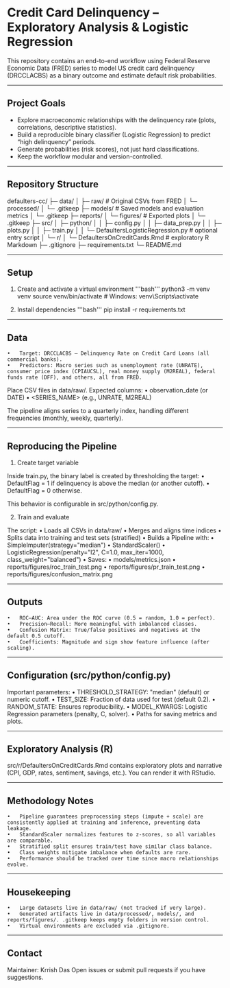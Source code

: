 # Credit Card Delinquency – Exploratory Analysis & Logistic Regression

This repository contains an end-to-end workflow using Federal Reserve Economic Data (FRED) series to model US credit card delinquency (DRCCLACBS) as a binary outcome and estimate default risk probabilities.

---

## Project Goals
- Explore macroeconomic relationships with the delinquency rate (plots, correlations, descriptive statistics).
- Build a reproducible binary classifier (Logistic Regression) to predict “high delinquency” periods.
- Generate probabilities (risk scores), not just hard classifications.
- Keep the workflow modular and version-controlled.

---

## Repository Structure

defaulters-cc/
├─ data/
│  ├─ raw/                 # Original CSVs from FRED
│  └─ processed/
│     └─ .gitkeep
├─ models/                 # Saved models and evaluation metrics
│  └─ .gitkeep
├─ reports/
│  └─ figures/             # Exported plots
│     └─ .gitkeep
├─ src/
│  ├─ python/
│  │  ├─ config.py
│  │  ├─ data_prep.py
│  │  ├─ plots.py
│  │  ├─ train.py
│  │  └─ DefaultersLogisticRegression.py  # optional entry script
│  └─ r/
│     └─ DefaultersOnCreditCards.Rmd      # exploratory R Markdown
├─ .gitignore
├─ requirements.txt
└─ README.md

---

## Setup

1) Create and activate a virtual environment
'''bash'''
python3 -m venv venv
source venv/bin/activate     # Windows: venv\Scripts\activate

2) Install dependencies
'''bash'''
pip install -r requirements.txt

---

## Data
	•	Target: DRCCLACBS – Delinquency Rate on Credit Card Loans (all commercial banks).
	•	Predictors: Macro series such as unemployment rate (UNRATE), consumer price index (CPIAUCSL), real money supply (M2REAL), federal funds rate (DFF), and others, all from FRED.

Place CSV files in data/raw/. Expected columns:
	•	observation_date (or DATE)
	•	<SERIES_NAME> (e.g., UNRATE, M2REAL)

The pipeline aligns series to a quarterly index, handling different frequencies (monthly, weekly, quarterly).

---

## Reproducing the Pipeline

1) Create target variable

Inside train.py, the binary label is created by thresholding the target:
	•	DefaultFlag = 1 if delinquency is above the median (or another cutoff).
	•	DefaultFlag = 0 otherwise.

This behavior is configurable in src/python/config.py.

2) Train and evaluate

The script:
	•	Loads all CSVs in data/raw/
	•	Merges and aligns time indices
	•	Splits data into training and test sets (stratified)
	•	Builds a Pipeline with:
	•	SimpleImputer(strategy="median")
	•	StandardScaler()
	•	LogisticRegression(penalty="l2", C=1.0, max_iter=1000, class_weight="balanced")
	•	Saves:
	•	models/metrics.json
	•	reports/figures/roc_train_test.png
	•	reports/figures/pr_train_test.png
	•	reports/figures/confusion_matrix.png

---

## Outputs
	•	ROC–AUC: Area under the ROC curve (0.5 = random, 1.0 = perfect).
	•	Precision–Recall: More meaningful with imbalanced classes.
	•	Confusion Matrix: True/false positives and negatives at the default 0.5 cutoff.
	•	Coefficients: Magnitude and sign show feature influence (after scaling).

---

## Configuration (src/python/config.py)

Important parameters:
	•	THRESHOLD_STRATEGY: "median" (default) or numeric cutoff.
	•	TEST_SIZE: Fraction of data used for test (default 0.2).
	•	RANDOM_STATE: Ensures reproducibility.
	•	MODEL_KWARGS: Logistic Regression parameters (penalty, C, solver).
	•	Paths for saving metrics and plots.

---

## Exploratory Analysis (R)

src/r/DefaultersOnCreditCards.Rmd contains exploratory plots and narrative (CPI, GDP, rates, sentiment, savings, etc.).
You can render it with RStudio. 

---

## Methodology Notes
	•	Pipeline guarantees preprocessing steps (impute + scale) are consistently applied at training and inference, preventing data leakage.
	•	StandardScaler normalizes features to z-scores, so all variables are comparable.
	•	Stratified split ensures train/test have similar class balance.
	•	Class weights mitigate imbalance when defaults are rare.
	•	Performance should be tracked over time since macro relationships evolve.

---

## Housekeeping
	•	Large datasets live in data/raw/ (not tracked if very large).
	•	Generated artifacts live in data/processed/, models/, and reports/figures/. .gitkeep keeps empty folders in version control.
	•	Virtual environments are excluded via .gitignore.

---

## Contact

Maintainer: Krrish Das
Open issues or submit pull requests if you have suggestions.
